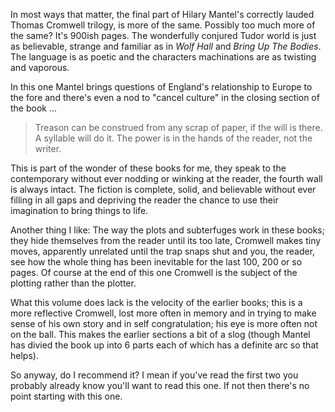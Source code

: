 In most ways that matter, the final part of Hilary Mantel's correctly lauded Thomas Cromwell trilogy, is more of the same. Possibly too much more of the same? It's 900ish pages. The wonderfully conjured Tudor world is just as believable, strange and familiar as in _Wolf Hall_ and _Bring Up The Bodies_. The language is as poetic and the characters machinations are as twisting and vaporous. 

In this one Mantel brings questions of England's relationship to Europe to the fore and there's even a nod to "cancel culture" in the closing section of the book ...
<blockquote>Treason can be construed from any scrap of paper, if the will is there. A syllable will do it. The power is in the hands of the reader, not the writer.</blockquote>
This is part of the wonder of these books for me, they speak to the contemporary without ever nodding or winking at the reader, the fourth wall is always intact. The fiction is complete, solid, and believable without ever filling in all gaps and depriving the reader the chance to use their imagination to bring things to life. 

Another thing I like: The way the plots and subterfuges work in these books; they hide themselves from the reader until its too late, Cromwell makes tiny moves, apparently unrelated until the trap snaps shut and you, the reader, see how the whole thing has been inevitable for the last 100, 200 or so pages. Of course at the end of this one Cromwell is the subject of the plotting rather than the plotter.

What this volume does lack is the velocity of the earlier books; this is a more reflective Cromwell, lost more often in memory and in trying to make sense of his own story and in self congratulation; his eye is more often not on the ball. This makes the earlier sections a bit of a slog (though Mantel has divied the book up into 6 parts each of which has a definite arc so that helps).

So anyway, do I recommend it? I mean if you've read the first two you probably already know you'll want to read this one. If not then there's no point starting with this one.
